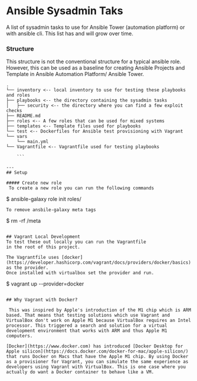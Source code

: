 # Ansible Sysadmin Taks 

A list of sysadmin tasks to use for Ansible Tower (automation platform)
or with ansible cli. This list has and will grow over time. 

### Structure
This structure is not the conventional structure for 
a typical ansible role. However, this can be used as a baseline 
for creating Ansible Projects and Template in Ansible Automation Platform/ Ansible Tower. 

```
.
└── inventory <-- local inventory to use for testing these playbooks and roles 
├── playbooks <-- the directory containing the sysadmin tasks 
│   ├── security <-- the directory where you can find a few exploit checks 
├── README.md
├── roles <-- A few roles that can be used for mixed systems
├── templates <-- Template files used for playbooks
└── test <-- Dockerfiles for Ansible test provisioning with Vagrant
└── vars
    └── main.yml
└── Vagrantfile <-- Vagrantfile used for testing playbooks

    ```
 
---
## Setup

##### Create new role
 To create a new role you can run the following commands 
```
$ ansible-galaxy role init roles/<role-name>
```
To remove ansbile-galaxy meta tags 
```
$ rm -rf <role-name>/meta
```

## Vagrant Local Development
To test these out locally you can run the Vagrantfile 
in the root of this project. 

The Vagrantfile uses [docker](https://developer.hashicorp.com/vagrant/docs/providers/docker/basics) as the provider.
Once installed with virtualbox set the provider and run. 
```
$ vagrant up --provider=docker
```

## Why Vagrant with Docker?

 This was inspired by Apple's introduction of the M1 chip which is ARM based. That means that testing solutions which use Vagrant and VirtualBox don't work on Apple M1 because VirtualBox requires an Intel processor. This triggered a search and solution for a virtual development environment that works with ARM and thus Apple M1 computers.  

[Docker](https://www.docker.com) has introduced [Docker Desktop for Apple silicon](https://docs.docker.com/docker-for-mac/apple-silicon/) that runs Docker on Macs that have the Apple M1 chip. By using Docker as a provisioner for Vagrant, you can simulate the same experience as developers using Vagrant with VirtualBox. This is one case where you actually do want a Docker container to behave like a VM.
